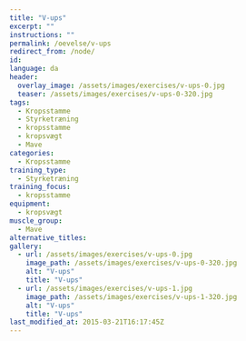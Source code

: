 ```yaml
---
title: "V-ups"
excerpt: ""
instructions: ""
permalink: /oevelse/v-ups
redirect_from: /node/
id: 
language: da
header:
  overlay_image: /assets/images/exercises/v-ups-0.jpg
  teaser: /assets/images/exercises/v-ups-0-320.jpg
tags:
  - Kropsstamme
  - Styrketræning
  - kropsstamme
  - kropsvægt
  - Mave
categories:
  - Kropsstamme
training_type: 
  - Styrketræning
training_focus: 
  - kropsstamme
equipment:
  - kropsvægt
muscle_group:
  - Mave
alternative_titles:
gallery:
  - url: /assets/images/exercises/v-ups-0.jpg
    image_path: /assets/images/exercises/v-ups-0-320.jpg
    alt: "V-ups"
    title: "V-ups"
  - url: /assets/images/exercises/v-ups-1.jpg
    image_path: /assets/images/exercises/v-ups-1-320.jpg
    alt: "V-ups"
    title: "V-ups"
last_modified_at: 2015-03-21T16:17:45Z
---
```



